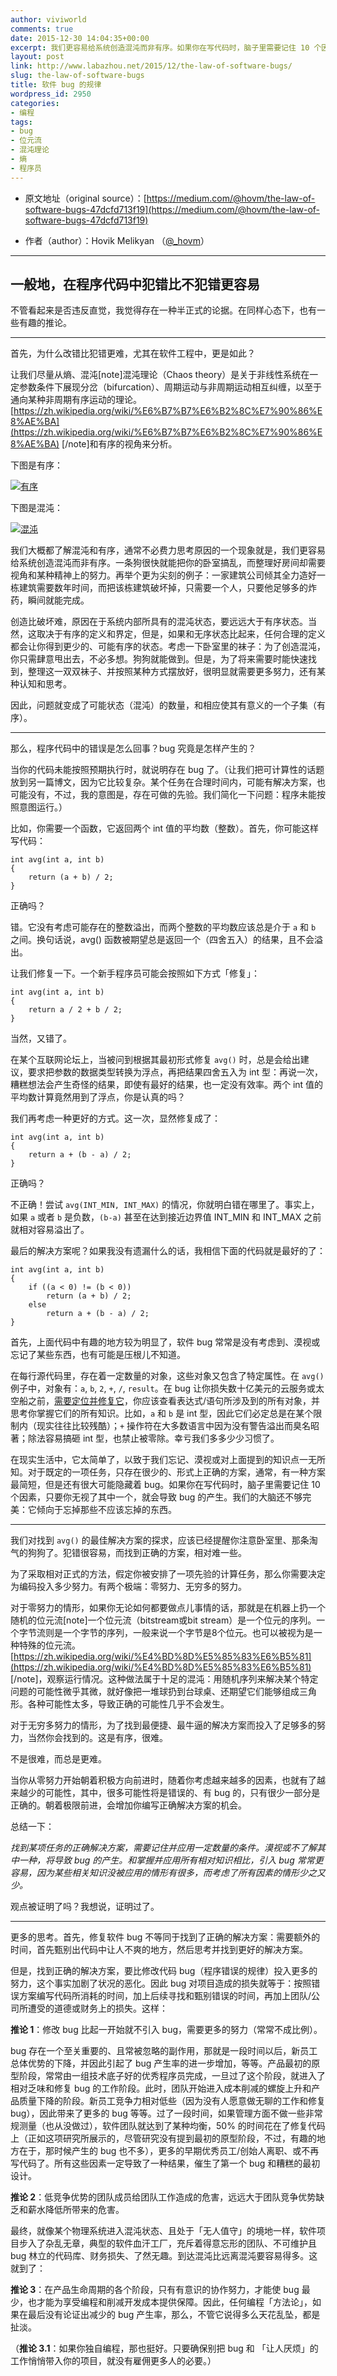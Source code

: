 ```yaml
---
author: viviworld
comments: true
date: 2015-12-30 14:04:35+00:00
excerpt: 我们更容易给系统创造混沌而非有序。如果你在写代码时，脑子里需要记住 10 个因素，只要你无视了其中一个，就会导致 bug 的产生。我们的大脑还不够完美：它倾向于忘掉那些不应该忘掉的东西。
layout: post
link: http://www.labazhou.net/2015/12/the-law-of-software-bugs/
slug: the-law-of-software-bugs
title: 软件 bug 的规律
wordpress_id: 2950
categories:
- 编程
tags:
- bug
- 位元流
- 混沌理论
- 熵
- 程序员
---
```



	
  * 原文地址（original source）：[https://medium.com/@hovm/the-law-of-software-bugs-47dcfd713f19](https://medium.com/@hovm/the-law-of-software-bugs-47dcfd713f19)

	
  * 作者（author）：Hovik Melikyan （[@_hovm](https://twitter.com/_hovm)）





* * *





## 一般地，在程序代码中犯错比不犯错更容易


不管看起来是否违反直觉，我觉得存在一种半正式的论据。在同样心态下，也有一些有趣的推论。



* * *



首先，为什么改错比犯错更难，尤其在软件工程中，更是如此？

让我们尽量从熵、混沌[note]混沌理论（Chaos theory）是关于非线性系统在一定参数条件下展现分岔（bifurcation）、周期运动与非周期运动相互纠缠，以至于通向某种非周期有序运动的理论。[https://zh.wikipedia.org/wiki/%E6%B7%B7%E6%B2%8C%E7%90%86%E8%AE%BA](https://zh.wikipedia.org/wiki/%E6%B7%B7%E6%B2%8C%E7%90%86%E8%AE%BA) [/note]和有序的视角来分析。

下图是有序：

[![有序](http://www.labazhou.net/wp-content/uploads/2015/12/1-f0hnWHCl0jToTVnAJyuV8Q.jpeg)](http://www.labazhou.net/wp-content/uploads/2015/12/1-f0hnWHCl0jToTVnAJyuV8Q.jpeg)

下图是混沌：

[![混沌](http://www.labazhou.net/wp-content/uploads/2015/12/1-16fPIX3-E1kSRuPA2K5lXw.jpeg)](http://www.labazhou.net/wp-content/uploads/2015/12/1-16fPIX3-E1kSRuPA2K5lXw.jpeg)

我们大概都了解混沌和有序，通常不必费力思考原因的一个现象就是，我们更容易给系统创造混沌而非有序。一条狗很快就能把你的卧室搞乱，而整理好房间却需要视角和某种精神上的努力。再举个更为尖刻的例子：一家建筑公司倾其全力造好一栋建筑需要数年时间，而把该栋建筑破坏掉，只需要一个人，只要他足够多的炸药，瞬间就能完成。

创造比破坏难，原因在于系统内部所具有的混沌状态，要远远大于有序状态。当然，这取决于有序的定义和界定，但是，如果和无序状态比起来，任何合理的定义都会让你得到更少的、可能有序的状态。考虑一下卧室里的袜子：为了创造混沌，你只需肆意甩出去，不必多想。狗狗就能做到。但是，为了将来需要时能快速找到，整理这一双双袜子、并按照某种方式摆放好，很明显就需要更多努力，还有某种认知和思考。

因此，问题就变成了可能状态（混沌）的数量，和相应使其有意义的一个子集（有序）。



* * *



那么，程序代码中的错误是怎么回事？bug 究竟是怎样产生的？

当你的代码未能按照预期执行时，就说明存在 bug 了。（让我们把可计算性的话题放到另一篇博文，因为它比较复杂。某个任务在合理时间内，可能有解决方案，也可能没有，不过，我的意图是，存在可做的先验。我们简化一下问题：程序未能按照意图运行。）

比如，你需要一个函数，它返回两个 int 值的平均数（整数）。首先，你可能这样写代码：

    
    int avg(int a, int b)
    {
        return (a + b) / 2;
    }


正确吗？

错。它没有考虑可能存在的整数溢出，而两个整数的平均数应该总是介于 `a` 和 `b` 之间。换句话说，avg() 函数被期望总是返回一个（四舍五入）的结果，且不会溢出。

让我们修复一下。一个新手程序员可能会按照如下方式「修复」：

    
    int avg(int a, int b)
    {
        return a / 2 + b / 2;
    }


当然，又错了。

在某个互联网论坛上，当被问到根据其最初形式修复 `avg()` 时，总是会给出建议，要求把参数的数据类型转换为浮点，再把结果四舍五入为 int 型：再说一次，糟糕想法会产生奇怪的结果，即使有最好的结果，也一定没有效率。两个 int 值的平均数计算竟然用到了浮点，你是认真的吗？

我们再考虑一种更好的方式。这一次，显然修复成了：

    
    int avg(int a, int b)
    {
        return a + (b - a) / 2;
    }


正确吗？

不正确！尝试 `avg(INT_MIN, INT_MAX)` 的情况，你就明白错在哪里了。事实上，如果 `a` 或者 `b` 是负数，`(b-a)` 甚至在达到接近边界值 INT_MIN 和 INT_MAX 之前就相对容易溢出了。

最后的解决方案呢？如果我没有遗漏什么的话，我相信下面的代码就是最好的了：

    
    int avg(int a, int b)
    {
        if ((a < 0) != (b < 0))
            return (a + b) / 2;
        else
            return a + (b - a) / 2;
    }


首先，上面代码中有趣的地方较为明显了，软件 bug 常常是没有考虑到、漠视或忘记了某些东西，也有可能是压根儿不知道。

在每行源代码里，存在着一定数量的对象，这些对象又包含了特定属性。在 `avg()` 例子中，对象有：`a`, `b`, `2`, `+`, `/`, `result`。在 bug 让你损失数十亿美元的云服务或太空船之前，[需要定位并修复它](http://www.labazhou.net/2015/07/a-few-valid-reasons-to-reject-a-bug-fix/)，你应该查看表达式/语句所涉及到的所有对象，并思考你掌握它们的所有知识。比如，`a` 和 `b` 是 int 型，因此它们必定总是在某个限制内（现实往往比较残酷）；`+` 操作符在大多数语言中因为没有警告溢出而臭名昭著；除法容易搞砸 int 型，也禁止被零除。幸亏我们多多少少习惯了。

在现实生活中，它太简单了，以致于我们忘记、漠视或对上面提到的知识点一无所知。对于既定的一项任务，只存在很少的、形式上正确的方案，通常，有一种方案最简短，但是还有很大可能隐藏着 bug。如果你在写代码时，脑子里需要记住 10 个因素，只要你无视了其中一个，就会导致 bug 的产生。我们的大脑还不够完美：它倾向于忘掉那些不应该忘掉的东西。



* * *



我们对找到 `avg()` 的最佳解决方案的探求，应该已经提醒你注意卧室里、那条淘气的狗狗了。犯错很容易，而找到正确的方案，相对难一些。

为了采取相对正式的方法，假定你被安排了一项先验的计算任务，那么你需要决定为编码投入多少努力。有两个极端：零努力、无穷多的努力。

对于零努力的情形，如果你无论如何都要做点儿事情的话，那就是在机器上扔一个随机的位元流[note]一个位元流（bitstream或bit stream）是一个位元的序列。一个字节流则是一个字节的序列，一般来说一个字节是8个位元。也可以被视为是一种特殊的位元流。[https://zh.wikipedia.org/wiki/%E4%BD%8D%E5%85%83%E6%B5%81](https://zh.wikipedia.org/wiki/%E4%BD%8D%E5%85%83%E6%B5%81) [/note]，观察运行情况。这种做法属于十足的混沌：用随机序列来解决某个特定问题的可能性微乎其微，就好像把一堆球扔到台球桌、还期望它们能够组成三角形。各种可能性太多，导致正确的可能性几乎不会发生。

对于无穷多努力的情形，为了找到最便捷、最牛逼的解决方案而投入了足够多的努力，当然你会找到的。这是有序，很难。

不是很难，而总是更难。

当你从零努力开始朝着积极方向前进时，随着你考虑越来越多的因素，也就有了越来越少的可能性，其中，很多可能性将是错误的、有 bug 的，只有很少一部分是正确的。朝着极限前进，会增加你编写正确解决方案的机会。

总结一下：

_找到某项任务的正确解决方案，需要记住并应用一定数量的条件。漠视或不了解其中一种，将导致 bug 的产生。和掌握并应用所有相对知识相比，引入 bug 常常更容易，因为某些相关知识没被应用的情形有很多，而考虑了所有因素的情形少之又少。_

观点被证明了吗？我想说，证明过了。



* * *



更多的思考。首先，修复软件 bug 不等同于找到了正确的解决方案：需要额外的时间，首先甄别出代码中让人不爽的地方，然后思考并找到更好的解决方案。

但是，找到正确的解决方案，要比修改代码 bug（程序错误的规律）投入更多的努力，这个事实加剧了状况的恶化。因此 bug 对项目造成的损失就等于：按照错误方案编写代码所消耗的时间，加上后续寻找和甄别错误的时间，再加上团队/公司所遭受的道德或财务上的损失。这样：

**推论 1**：修改 bug 比起一开始就不引入 bug，需要更多的努力（常常不成比例）。

bug 存在一个至关重要的、且常被忽略的副作用，那就是一段时间以后，新员工总体优势的下降，并因此引起了 bug 产生率的进一步增加，等等。产品最初的原型阶段，常常由一组技术底子好的优秀程序员完成，一旦过了这个阶段，就进入了相对乏味和修复 bug 的工作阶段。此时，团队开始进入成本削减的螺旋上升和产品质量下降的阶段。新员工竞争力相对低些（因为没有人愿意做无聊的工作和修复 bug），因此带来了更多的 bug 等等。过了一段时间，如果管理方面不做一些非常规测量（也从没做过），软件团队就达到了某种均衡，50% 的时间花在了修复代码上（正如这项研究所展示的，尽管研究没有提到最初的原型阶段，不过，有趣的地方在于，那时候产生的 bug 也不多），更多的早期优秀员工/创始人离职、或不再写代码了。所有这些因素一定导致了一种结果，催生了第一个 bug 和糟糕的最初设计。

**推论 2**：低竞争优势的团队成员给团队工作造成的危害，远远大于团队竞争优势缺乏和薪水降低所带来的危害。

最终，就像某个物理系统进入混沌状态、且处于「无人值守」的境地一样，软件项目步入了杂乱无章，典型的软件血汗工厂，充斥着得意忘形的团队、不可维护且 bug 林立的代码库、财务损失、了然无趣。到达混沌比远离混沌要容易得多。这就到了：

**推论 3**：在产品生命周期的各个阶段，只有有意识的协作努力，才能使 bug 最少，也才能为享受编程和削减开发成本提供保障。因此，任何编程「方法论」，如果在最后没有论证出减少的 bug 产生率，那么，不管它说得多么天花乱坠，都是扯淡。

（**推论 3.1**：如果你独自编程，那也挺好。只要确保别把 bug 和 「让人厌烦」的工作悄悄带入你的项目，就没有雇佣更多人的必要。）
